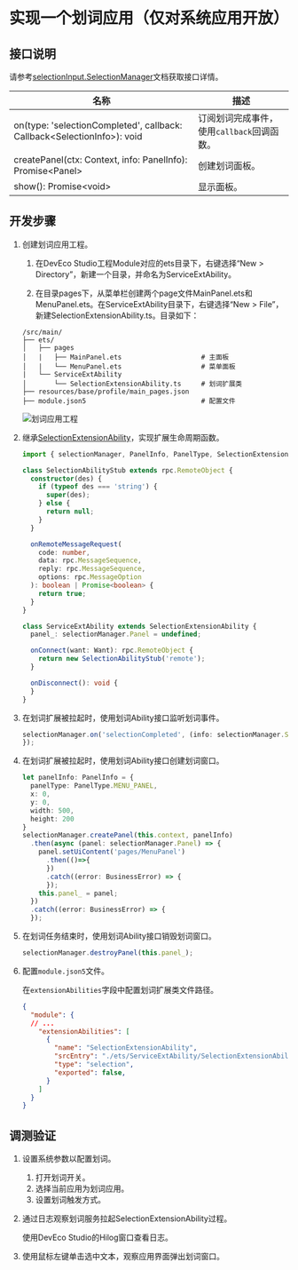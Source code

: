 # 实现一个划词应用（仅对系统应用开放）

## 接口说明

请参考[selectionInput.SelectionManager](../../reference/apis-basic-services-kit/js-apis-selectionInput-selectionManager-sys.md)文档获取接口详情。

| 名称 | 描述 |
| ---- | ---- |
| on(type: 'selectionCompleted', callback: Callback\<SelectionInfo\>): void | 订阅划词完成事件，使用`callback`回调函数。 |
| createPanel(ctx: Context, info: PanelInfo): Promise\<Panel\> | 创建划词面板。 |
| show(): Promise\<void\> | 显示面板。 |

## 开发步骤

1. 创建划词应用工程。

    1. 在DevEco Studio工程Module对应的ets目录下，右键选择“New > Directory”，新建一个目录，并命名为ServiceExtAbility。

    2. 在目录pages下，从菜单栏创建两个page文件MainPanel.ets和MenuPanel.ets。在ServiceExtAbility目录下，右键选择“New > File”，新建SelectionExtensionAbility.ts。目录如下：

    ```
    /src/main/
    ├── ets/
    │   ├── pages
    │   |   ├── MainPanel.ets                    # 主面板
    │   |   └── MenuPanel.ets                    # 菜单面板
    |   └── ServiceExtAbility
    │       └── SelectionExtensionAbility.ts     # 划词扩展类
    ├── resources/base/profile/main_pages.json
    ├── module.json5                             # 配置文件
    ```

    ![划词应用工程](figures/selection-application-project.png)

2. 继承[SelectionExtensionAbility](../../reference/apis-basic-services-kit/js-apis-selectionInput-selectionExtensionAbility-sys.md)，实现扩展生命周期函数。
    ```ts
    import { selectionManager, PanelInfo, PanelType, SelectionExtensionAbility } from '@kit.BasicServicesKit';

    class SelectionAbilityStub extends rpc.RemoteObject {
      constructor(des) {
        if (typeof des === 'string') {
          super(des);
        } else {
          return null;
        }
      }

      onRemoteMessageRequest(
        code: number,
        data: rpc.MessageSequence,
        reply: rpc.MessageSequence,
        options: rpc.MessageOption
      ): boolean | Promise<boolean> {
        return true;
      }
    }

    class ServiceExtAbility extends SelectionExtensionAbility {
      panel_: selectionManager.Panel = undefined;

      onConnect(want: Want): rpc.RemoteObject {
        return new SelectionAbilityStub('remote');
      }

      onDisconnect(): void {
      }
    }
    ```

3. 在划词扩展被拉起时，使用划词Ability接口监听划词事件。
    ```ts
    selectionManager.on('selectionCompleted', (info: selectionManager.SelectionInfo) => {
    });
    ```

4. 在划词扩展被拉起时，使用划词Ability接口创建划词窗口。
    ```ts
    let panelInfo: PanelInfo = {
      panelType: PanelType.MENU_PANEL,
      x: 0,
      y: 0,
      width: 500,
      height: 200
    }
    selectionManager.createPanel(this.context, panelInfo)
      .then(async (panel: selectionManager.Panel) => {
        panel.setUiContent('pages/MenuPanel')
          .then(()=>{
          })
          .catch((error: BusinessError) => {
          });
        this.panel_ = panel;
      })
      .catch((error: BusinessError) => {
      });
    ```
5. 在划词任务结束时，使用划词Ability接口销毁划词窗口。
    ```ts
    selectionManager.destroyPanel(this.panel_);
    ```

6. 配置`module.json5`文件。

    在`extensionAbilities`字段中配置划词扩展类文件路径。

    ```json
    {
      "module": {
      // ...
        "extensionAbilities": [
          {
            "name": "SelectionExtensionAbility",
            "srcEntry": "./ets/ServiceExtAbility/SelectionExtensionAbility.ts",
            "type": "selection",
            "exported": false,
          }
        ]
      }
    }
    ```

## 调测验证

1. 设置系统参数以配置划词。

    1. 打开划词开关。
    2. 选择当前应用为划词应用。
    3. 设置划词触发方式。

2. 通过日志观察划词服务拉起SelectionExtensionAbility过程。

    使用DevEco Studio的Hilog窗口查看日志。

3. 使用鼠标左键单击选中文本，观察应用界面弹出划词窗口。
